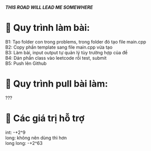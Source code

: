 **_THIS ROAD WILL LEAD ME SOMEWHERE_**

# :cactus: Quy trình làm bài:
B1: Tạo folder con trong problems, trong folder đó tạo file main.cpp <br />
B2: Copy phần template sang file main.cpp vừa tạo <br />
B3: Làm bài, input output tự quản lý tùy trường hợp của đề <br />
B4: Dán phần class vào leetcode rồi test, submit <br />
B5: Push lên Github

# :cactus: Quy trình pull bài làm:
???

# :seedling: Các giá trị hỗ trợ
int: -+2^9 <br />
long: không nên dùng thì hơn <br />
long long: -+2^63
